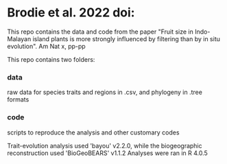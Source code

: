# Brodie et al. 2022 doi:
This repo contains the data and code from the paper "Fruit size in Indo-Malayan island plants is more strongly influenced by filtering than by in situ evolution".
Am Nat x, pp-pp  

This repo contains two folders: 

### data
raw data for species traits and regions in .csv, and phylogeny in .tree formats

### code
scripts to reproduce the analysis and other customary codes

Trait-evolution analysis used 'bayou' v2.2.0, while the biogeographic reconstruction used 'BioGeoBEARS' v1.1.2
Analyses were ran in R 4.0.5 